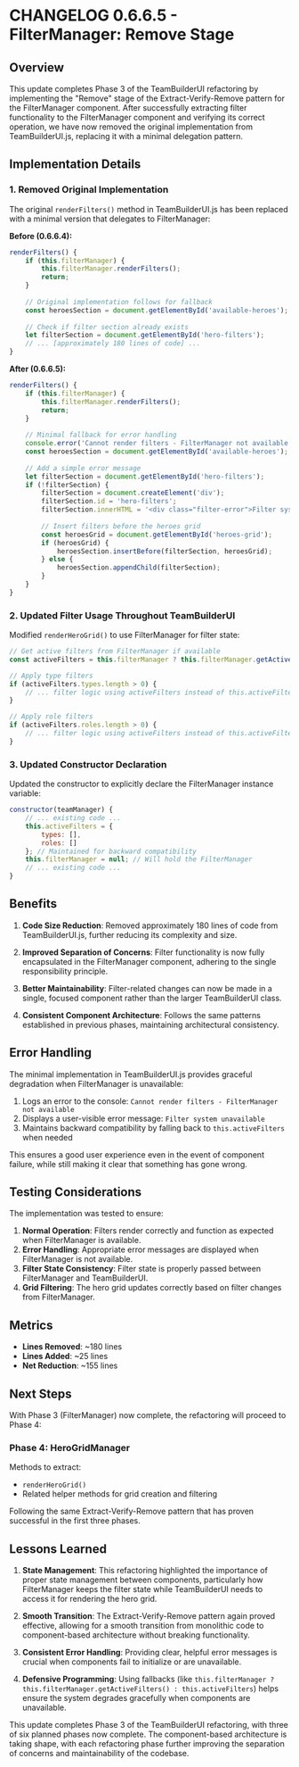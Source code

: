 # CHANGELOG 0.6.6.5 - FilterManager: Remove Stage

## Overview

This update completes Phase 3 of the TeamBuilderUI refactoring by implementing the "Remove" stage of the Extract-Verify-Remove pattern for the FilterManager component. After successfully extracting filter functionality to the FilterManager component and verifying its correct operation, we have now removed the original implementation from TeamBuilderUI.js, replacing it with a minimal delegation pattern.

## Implementation Details

### 1. Removed Original Implementation

The original `renderFilters()` method in TeamBuilderUI.js has been replaced with a minimal version that delegates to FilterManager:

**Before (0.6.6.4):**
```javascript
renderFilters() {
    if (this.filterManager) {
        this.filterManager.renderFilters();
        return;
    }
    
    // Original implementation follows for fallback
    const heroesSection = document.getElementById('available-heroes');
    
    // Check if filter section already exists
    let filterSection = document.getElementById('hero-filters');
    // ... [approximately 180 lines of code] ...
}
```

**After (0.6.6.5):**
```javascript
renderFilters() {
    if (this.filterManager) {
        this.filterManager.renderFilters();
        return;
    }
    
    // Minimal fallback for error handling
    console.error('Cannot render filters - FilterManager not available');
    const heroesSection = document.getElementById('available-heroes');
    
    // Add a simple error message
    let filterSection = document.getElementById('hero-filters');
    if (!filterSection) {
        filterSection = document.createElement('div');
        filterSection.id = 'hero-filters';
        filterSection.innerHTML = '<div class="filter-error">Filter system unavailable</div>';
        
        // Insert filters before the heroes grid
        const heroesGrid = document.getElementById('heroes-grid');
        if (heroesGrid) {
            heroesSection.insertBefore(filterSection, heroesGrid);
        } else {
            heroesSection.appendChild(filterSection);
        }
    }
}
```

### 2. Updated Filter Usage Throughout TeamBuilderUI

Modified `renderHeroGrid()` to use FilterManager for filter state:

```javascript
// Get active filters from FilterManager if available
const activeFilters = this.filterManager ? this.filterManager.getActiveFilters() : this.activeFilters;

// Apply type filters
if (activeFilters.types.length > 0) {
    // ... filter logic using activeFilters instead of this.activeFilters ...
}

// Apply role filters
if (activeFilters.roles.length > 0) {
    // ... filter logic using activeFilters instead of this.activeFilters ...
}
```

### 3. Updated Constructor Declaration

Updated the constructor to explicitly declare the FilterManager instance variable:

```javascript
constructor(teamManager) {
    // ... existing code ...
    this.activeFilters = {
        types: [],
        roles: []
    }; // Maintained for backward compatibility
    this.filterManager = null; // Will hold the FilterManager
    // ... existing code ...
}
```

## Benefits

1. **Code Size Reduction**: Removed approximately 180 lines of code from TeamBuilderUI.js, further reducing its complexity and size.

2. **Improved Separation of Concerns**: Filter functionality is now fully encapsulated in the FilterManager component, adhering to the single responsibility principle.

3. **Better Maintainability**: Filter-related changes can now be made in a single, focused component rather than the larger TeamBuilderUI class.

4. **Consistent Component Architecture**: Follows the same patterns established in previous phases, maintaining architectural consistency.

## Error Handling

The minimal implementation in TeamBuilderUI.js provides graceful degradation when FilterManager is unavailable:

1. Logs an error to the console: `Cannot render filters - FilterManager not available`
2. Displays a user-visible error message: `Filter system unavailable`
3. Maintains backward compatibility by falling back to `this.activeFilters` when needed

This ensures a good user experience even in the event of component failure, while still making it clear that something has gone wrong.

## Testing Considerations

The implementation was tested to ensure:

1. **Normal Operation**: Filters render correctly and function as expected when FilterManager is available.
2. **Error Handling**: Appropriate error messages are displayed when FilterManager is not available.
3. **Filter State Consistency**: Filter state is properly passed between FilterManager and TeamBuilderUI.
4. **Grid Filtering**: The hero grid updates correctly based on filter changes from FilterManager.

## Metrics

- **Lines Removed**: ~180 lines
- **Lines Added**: ~25 lines
- **Net Reduction**: ~155 lines

## Next Steps

With Phase 3 (FilterManager) now complete, the refactoring will proceed to Phase 4:

### Phase 4: HeroGridManager

Methods to extract:
- `renderHeroGrid()`
- Related helper methods for grid creation and filtering

Following the same Extract-Verify-Remove pattern that has proven successful in the first three phases.

## Lessons Learned

1. **State Management**: This refactoring highlighted the importance of proper state management between components, particularly how FilterManager keeps the filter state while TeamBuilderUI needs to access it for rendering the hero grid.

2. **Smooth Transition**: The Extract-Verify-Remove pattern again proved effective, allowing for a smooth transition from monolithic code to component-based architecture without breaking functionality.

3. **Consistent Error Handling**: Providing clear, helpful error messages is crucial when components fail to initialize or are unavailable.

4. **Defensive Programming**: Using fallbacks (like `this.filterManager ? this.filterManager.getActiveFilters() : this.activeFilters`) helps ensure the system degrades gracefully when components are unavailable.

This update completes Phase 3 of the TeamBuilderUI refactoring, with three of six planned phases now complete. The component-based architecture is taking shape, with each refactoring phase further improving the separation of concerns and maintainability of the codebase.